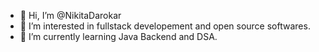 - 👋 Hi, I’m @NikitaDarokar
- 👀 I’m interested in fullstack developement and open source softwares.
- 🌱 I’m currently learning Java Backend and DSA.


<!---
NikitaDarokar/NikitaDarokar is a ✨ special ✨ repository because its `README.md` (this file) appears on your GitHub profile.
You can click the Preview link to take a look at your changes.
--->
